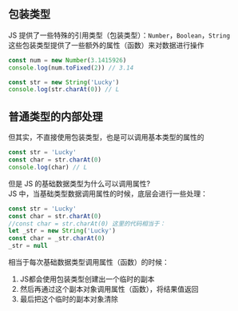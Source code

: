 ## 包装类型
JS 提供了一些特殊的引用类型（包装类型）：`Number`，`Boolean`，`String`  
这些包装类型提供了一些额外的属性（函数）来对数据进行操作

```js
const num = new Number(3.1415926)
console.log(num.toFixed(2)) // 3.14

const str = new String('Lucky')
console.log(str.charAt(0)) // L
```

## 普通类型的内部处理
但其实，不直接使用包装类型，也是可以调用基本类型的属性的
```js
const str = 'Lucky'
const char = str.charAt(0)
console.log(char) // L
```
但是 JS 的基础数据类型为什么可以调用属性?  
JS 中，当基础类型数据调用属性的时候，底层会进行一些处理：

```js
const str = 'Lucky'
const char = str.charAt(0)
//const char = str.charAt(0) 这里的代码相当于：
let _str = new String('Lucky')
const char = _str.charAt(0)
_str = null
```

相当于每次基础数据类型调用属性（函数）的时候：
1. JS都会使用包装类型创建出一个临时的副本
2. 然后再通过这个副本对象调用属性（函数），将结果值返回
3. 最后把这个临时的副本对象清除
